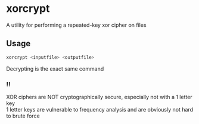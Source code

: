 # xorcrypt

A utility for performing a repeated-key xor cipher on files

## Usage

```bash
xorcrypt <inputfile> <outputfile>
```
Decrypting is the exact same command

### !!
XOR ciphers are NOT cryptographically secure, especially not with a 1 letter key <br>
1 letter keys are vulnerable to frequency analysis and are obviously not hard to brute force
